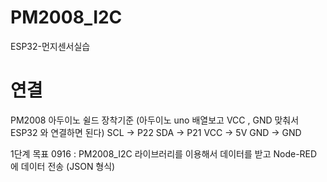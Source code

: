 # PM2008_I2C
ESP32-먼지센서실습

# 연결
PM2008 아두이노 쉴드 장착기준 (아두이노 uno 배열보고 VCC , GND 맞춰서 ESP32 와 연결하면 된다)
 SCL -> P22
 SDA -> P21
 VCC -> 5V
 GND -> GND
 
1단계 목표 0916 :  PM2008_I2C 라이브러리를 이용해서 데이터를 받고 Node-RED 에 데이터 전송 (JSON 형식)
